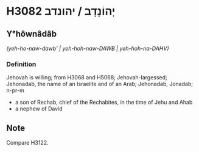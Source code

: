 # H3082 יְהוֹנָדָב / יהונדב

## Yᵉhôwnâdâb

_(yeh-ho-naw-dawb' | yeh-hoh-naw-DAWB | yeh-hoh-na-DAHV)_

### Definition

Jehovah is willing; from H3068 and H5068; Jehovah-largessed; Jehonadab, the name of an Israelite and of an Arab; Jehonadab, Jonadab; n-pr-m

- a son of Rechab, chief of the Rechabites, in the time of Jehu and Ahab
- a nephew of David

## Note

Compare H3122.
